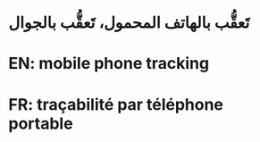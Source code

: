 # تَعقُّب بالهاتف المحمول، تَعقُّب بالجوال

# EN: mobile phone tracking

# FR: traçabilité par téléphone portable
